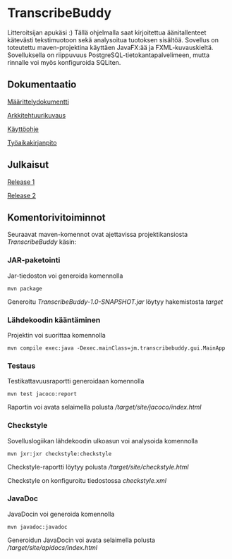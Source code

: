 ﻿# TranscribeBuddy

Litteroitsijan apukäsi :) Tällä ohjelmalla saat kirjoitettua äänitallenteet kätevästi tekstimuotoon sekä analysoitua tuotoksen sisältöä. Sovellus on toteutettu maven-projektina käyttäen JavaFX:ää ja FXML-kuvauskieltä. Sovelluksella on riippuvuus PostgreSQL-tietokantapalvelimeen, mutta rinnalle voi myös konfiguroida SQLiten.

## Dokumentaatio

[Määrittelydokumentti](https://github.com/jmaattanen/otm-harjoitustyo/blob/master/dokumentaatio/maarittelydokumentti.md)

[Arkkitehtuurikuvaus](https://github.com/jmaattanen/otm-harjoitustyo/blob/master/dokumentaatio/arkkitehtuuri.md)

[Käyttöohje](https://github.com/jmaattanen/otm-harjoitustyo/blob/master/dokumentaatio/kayttoohje.md)

[Työaikakirjanpito](https://github.com/jmaattanen/otm-harjoitustyo/blob/master/dokumentaatio/tuntikirjanpito.md)

## Julkaisut

[Release 1](https://github.com/jmaattanen/otm-harjoitustyo/releases/tag/viikko5)

[Release 2](https://github.com/jmaattanen/otm-harjoitustyo/releases/tag/viikko6)

## Komentorivitoiminnot

Seuraavat maven-komennot ovat ajettavissa projektikansiosta _TranscribeBuddy_ käsin:

### JAR-paketointi

Jar-tiedoston voi generoida komennolla 

```
mvn package
```

Generoitu _TranscribeBuddy-1.0-SNAPSHOT.jar_ löytyy hakemistosta _target_

### Lähdekoodin kääntäminen

Projektin voi suorittaa komennolla

```
mvn compile exec:java -Dexec.mainClass=jm.transcribebuddy.gui.MainApp
```

### Testaus

Testikattavuusraportti generoidaan komennolla

```
mvn test jacoco:report
```

Raportin voi avata selaimella polusta _/target/site/jacoco/index.html_

### Checkstyle

Sovelluslogiikan lähdekoodin ulkoasun voi analysoida komennolla

```
mvn jxr:jxr checkstyle:checkstyle
```

Checkstyle-raportti löytyy polusta _/target/site/checkstyle.html_

Checkstyle on konfiguroitu tiedostossa _checkstyle.xml_

### JavaDoc

JavaDocin voi generoida komennolla

```
mvn javadoc:javadoc
```

Generoidun JavaDocin voi avata selaimella polusta _/target/site/apidocs/index.html_

